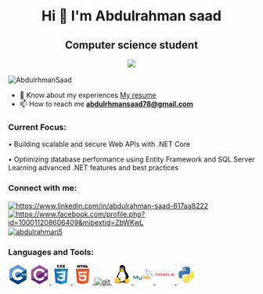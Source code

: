 <h1 align="center">Hi 👋 I'm Abdulrahman saad</h1>
<h2 align="center">Computer science student</h2>
<p align="center"> <img src="https://readme-typing-svg.herokuapp.com?lines=Software+Engineer+BackEnd+.Net+️‍🔥✨" /> </p>
<p align="left"> <img src="https://komarev.com/ghpvc/?username=AbdulrhmanSaad&label=Profile%20views&color=0e75b6&style=flat" alt="AbdulrhmanSaad" /> 
 
</p>


- 📄 Know about my experiences [My resume](https://drive.google.com/file/d/1TEawzhRXCWY37274PWO5d2SEPELJHPZ5/view?usp=drive_link)
- 📫 How to reach me **abdulrhmansaad78@gmail.com**
<h3 align="left">Current Focus:</h3>
<p>
 •	Building scalable and secure Web APIs with .NET Core
 </p>
 <p>
 •	Optimizing database performance using Entity Framework and SQL Server
      Learning advanced .NET features and best practices
</p>
<h3 align="left">Connect with me:</h3>
<p align="left">
<a href="https://www.linkedin.com/in/abdulrahman-saad-617aa8222" target="blank"><img align="center" 
 src="https://raw.githubusercontent.com/rahuldkjain/github-profile-readme-generator/master/src/images/icons/Social/linked-in-alt.svg" alt="https://www.linkedin.com/in/abdulrahman-saad-617aa8222" height="30" width="40" /></a>
<a href="https://www.facebook.com/profile.php?id=100011208606409&mibextid=ZbWKwL" target="blank"><img align="center" src="https://raw.githubusercontent.com/rahuldkjain/github-profile-readme-generator/master/src/images/icons/Social/facebook.svg" alt="https://www.facebook.com/profile.php?id=100011208606409&mibextid=ZbWKwL" height="30" width="40" /></a>
 <a href="https://codeforces.com/profile/abdulrahman5" target="blank"><img align="center" src="https://raw.githubusercontent.com/rahuldkjain/github-profile-readme-generator/master/src/images/icons/Social/codeforces.svg" alt="abdulrahman5" height="30" width="40" /></a>
</p>


<h3 align="left">Languages and Tools:</h3>
<p align="left"> 
 <img src="https://raw.githubusercontent.com/devicons/devicon/master/icons/cplusplus/cplusplus-original.svg" alt="cplusplus" width="40" height="40"/> </a> <a href="https://www.w3schools.com/cs/" target="_blank" rel="noreferrer"> <img src="https://raw.githubusercontent.com/devicons/devicon/master/icons/csharp/csharp-original.svg" alt="csharp" width="40" height="40"/> </a> <a href="https://www.w3schools.com/css/" target="_blank" rel="noreferrer"> <img src="https://raw.githubusercontent.com/devicons/devicon/master/icons/css3/css3-original-wordmark.svg" alt="css3" width="40" height="40"/> </a> <a href="https://www.w3.org/html/" target="_blank" rel="noreferrer"> <img src="https://raw.githubusercontent.com/devicons/devicon/master/icons/html5/html5-original-wordmark.svg" alt="html5" width="40" height="40"/> </a>  <a href="https://git-scm.com/" target="_blank" rel="noreferrer"> <img src="https://www.vectorlogo.zone/logos/git-scm/git-scm-icon.svg" alt="git" width="40" height="40"/> </a> <a href="https://www.java.com" target="_blank" rel="noreferrer">  <img src="https://raw.githubusercontent.com/devicons/devicon/master/icons/linux/linux-original.svg" alt="linux" width="40" height="40"/> </a> <a href="https://www.mysql.com/" target="_blank" rel="noreferrer"> <img src="https://raw.githubusercontent.com/devicons/devicon/master/icons/mysql/mysql-original-wordmark.svg" alt="mysql" width="40" height="40"/> </a> <a href="https://www.oracle.com/" target="_blank" rel="noreferrer"> <img src="https://raw.githubusercontent.com/devicons/devicon/master/icons/oracle/oracle-original.svg" alt="oracle" width="40" height="40"/> </a> <a href="https://www.python.org" target="_blank" rel="noreferrer"> <img src="https://raw.githubusercontent.com/devicons/devicon/master/icons/python/python-original.svg" alt="python" width="40" height="40"/> </a> </p>


